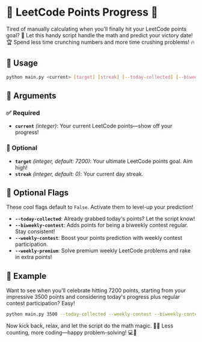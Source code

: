 # 🚀 LeetCode Points Progress 🚀

Tired of manually calculating when you'll finally hit your LeetCode points goal? 🥱 Let this handy script handle the math and predict your victory date! 🏆 Spend less time crunching numbers and more time crushing problems! 🔥

## 🚦 Usage

```bash
python main.py <current> [target] [streak] [--today-collected] [--biweekly-contest] [--weekly-contest] [--weekly-premium]
```

## 🎯 Arguments

### ✅ Required

- **`current`** *(integer)*: Your current LeetCode points—show off your progress!

### 🎲 Optional

- **`target`** *(integer, default: 7200)*: Your ultimate LeetCode points goal. Aim high!
- **`streak`** *(integer, default: 0)*: Your current day streak.

## 🚩 Optional Flags

These cool flags default to `False`. Activate them to level-up your prediction!

- **`--today-collected`**: Already grabbed today's points? Let the script know!
- **`--biweekly-contest`**: Adds points for being a biweekly contest regular. Stay consistent!
- **`--weekly-contest`**: Boost your points prediction with weekly contest participation.
- **`--weekly-premium`**: Solve premium weekly LeetCode problems and rake in extra points!

## 🎉 Example

Want to see when you'll celebrate hitting 7200 points, starting from your impressive 3500 points and considering today's progress plus regular contest participation? Easy!

```bash
python main.py 3500 --today-collected --weekly-contest --biweekly-contest
```

Now kick back, relax, and let the script do the math magic. 🎩✨ Less counting, more coding—happy problem-solving! 💻🧠

